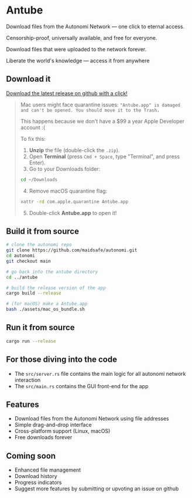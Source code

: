 # Antube

Download files from the Autonomi Network — one click to eternal access.

Censorship-proof, universally available, and free for everyone.

Download files that were uploaded to the network forever.

Liberate the world's knowledge — access it from anywhere

## Download it

[Download the latest release on github with a click!](https://github.com/maidsafe/antube/releases/latest) 

> Mac users might face quarantine issues: `"Antube.app" is damaged and can't be opened. You should move it to the Trash.`
>
> This happens because we don't have a $99 a year Apple Developer account :(
>
> To fix this:
> 1. **Unzip** the file (double-click the `.zip`).
> 2. Open **Terminal** (press `Cmd + Space`, type "Terminal", and press Enter).
> 3. Go to your Downloads folder:
>   ```bash
>   cd ~/Downloads
>   ```
> 4. Remove macOS quarantine flag:
>   ```bash
>   xattr -rd com.apple.quarantine Antube.app
>   ```
> 5. Double-click **Antube.app** to open it!

## Build it from source

```bash
# clone the autonomi repo
git clone https://github.com/maidsafe/autonomi.git 
cd autonomi
git checkout main

# go back into the antube directory
cd ../antube

# build the release version of the app
cargo build --release

# (for macOS) make a Antube.app
bash ./assets/mac_os_bundle.sh
```

## Run it from source

```bash
cargo run --release
```

## For those diving into the code

- The `src/server.rs` file contains the main logic for all autonomi network interaction
- The `src/main.rs` contains the GUI front-end for the app

## Features

- Download files from the Autonomi Network using file addresses
- Simple drag-and-drop interface
- Cross-platform support (Linux, macOS)
- Free downloads forever

## Coming soon

- Enhanced file management
- Download history
- Progress indicators
- Suggest more features by submitting or upvoting an issue on github